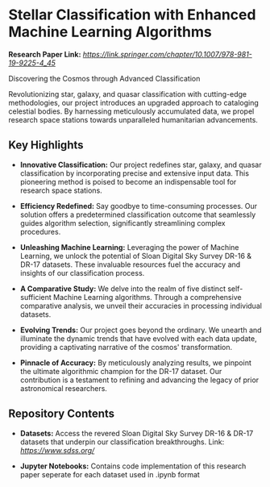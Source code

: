 # Stellar Classification with Enhanced Machine Learning Algorithms 

**Research Paper Link:** _https://link.springer.com/chapter/10.1007/978-981-19-9225-4_45_

Discovering the Cosmos through Advanced Classification

Revolutionizing star, galaxy, and quasar classification with cutting-edge methodologies, our project introduces an upgraded approach to cataloging celestial bodies. By harnessing meticulously accumulated data, we propel research space stations towards unparalleled humanitarian advancements.

## Key Highlights

* **Innovative Classification:** Our project redefines star, galaxy, and quasar classification by incorporating precise and extensive input data. This pioneering method is poised to become an indispensable tool for research space stations.

* **Efficiency Redefined:** Say goodbye to time-consuming processes. Our solution offers a predetermined classification outcome that seamlessly guides algorithm selection, significantly streamlining complex procedures.

* **Unleashing Machine Learning:** Leveraging the power of Machine Learning, we unlock the potential of Sloan Digital Sky Survey DR-16 & DR-17 datasets. These invaluable resources fuel the accuracy and insights of our classification process.

* **A Comparative Study:** We delve into the realm of five distinct self-sufficient Machine Learning algorithms. Through a comprehensive comparative analysis, we unveil their accuracies in processing individual datasets.

* **Evolving Trends:** Our project goes beyond the ordinary. We unearth and illuminate the dynamic trends that have evolved with each data update, providing a captivating narrative of the cosmos' transformation.

* **Pinnacle of Accuracy:** By meticulously analyzing results, we pinpoint the ultimate algorithmic champion for the DR-17 dataset. Our contribution is a testament to refining and advancing the legacy of prior astronomical researchers.

## Repository Contents

* **Datasets:** Access the revered Sloan Digital Sky Survey DR-16 & DR-17 datasets that underpin our classification breakthroughs. Link: _https://www.sdss.org/_

* **Jupyter Notebooks:** Contains code implementation of this research paper seperate for each dataset used in .ipynb format
